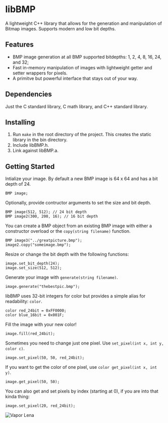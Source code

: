 # libBMP
A lightweight C++ library that allows for the generation and manipulation of Bitmap images. Supports modern and low bit depths.

## Features
- BMP image generation at all BMP supported bitdepths: 1, 2, 4, 8, 16, 24, and 32;
- Fast in-memory manipulation of images with lightweight getter and setter wrappers for pixels.
- A primitve but powerful interface that stays out of your way.

## Dependencies
Just the C standard library, C math library, and C++ standard library.

## Installing
1. Run `make` in the root directory of  the project. This creates the static library in the bin directory.
2. Include libBMP.h.
3. Link against libBMP.a.

## Getting Started
Intialize your image. By default a new BMP image is 64 x 64 and has a bit depth of 24.
```
BMP image;
```
Optionally, provide contructor arguments to set the size and bit depth.
```
BMP image(512, 512); // 24 bit depth
BMP image2(300, 200, 16); // 16 bit depth
```
You can create a BMP object from an existing BMP image with either a constructor overload or the `copy(string filename)` function.
```
BMP image3("../greatpicture.bmp");
image2.copy("someimage.bmp");
```
Resize or change the bit depth with the following functions: 
```
image.set_bit_depth(24);
image.set_size(512, 512);          
```
Generate your image with `generate(string filename)`.
```
image.generate("thebestpic.bmp");
```
libBMP uses 32-bit integers for color but provides a simple alias for readability: `color`. 
```
color red_24bit = 0xFF0000;
color blue_16bit = 0x001F;
```
Fill the image with your new color!
```
image.fill(red_24bit);
```
Sometimes you need to change just one pixel. Use `set_pixel(int x, int y, color c)`.
```
image.set_pixel(50, 50, red_24bit);
```
If you want to get the color of one pixel, use `color get_pixel(int x, int y)`.
```
image.get_pixel(50, 50);
```
You can also get and set pixels by index (starting at 0), if you are into that kinda thing:
```
image.set_pixel(20, red_24bit);
```
![Vapor Lena](https://github.com/sagefarrenholz/libBMP/blob/master/samples/lena_vapor.bmp)
